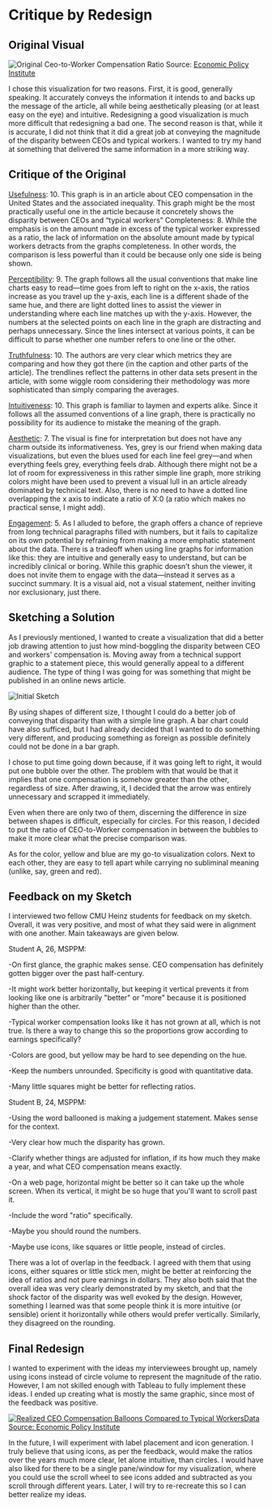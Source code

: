 # Critique by Redesign
## Original Visual
![Original Ceo-to-Worker Compensation Ratio](CeoOriginal.png)
Source: [Economic Policy Institute](https://www.epi.org/publication/ceo-compensation-surged-14-in-2019-to-21-3-million-ceos-now-earn-320-times-as-much-as-a-typical-worker/)

I chose this visualization for two reasons. First, it is good, generally speaking. It accurately conveys the information it intends to and backs up the message of the article, all while being aesthetically pleasing (or at least easy on the eye) and intuitive. Redesigning a good visualization is much more difficult that redesigning a bad one. The second reason is that, while it is accurate, I did not think that it did a great job at conveying the magnitude of the disparity between CEOs and typical workers. I wanted to try my hand at something that delivered the same information in a more striking way.

## Critique of the Original
<ins>Usefulness</ins>: 10. This graph is in an article about CEO compensation in the United States and the associated inequality. This graph might be the most practically useful one in the article because it concretely shows the disparity between CEOs and “typical workers”
Completeness: 8. While the emphasis is on the amount made in excess of the typical worker expressed as a ratio, the lack of information on the absolute amount made by typical workers detracts from the graphs completeness. In other words, the comparison is less powerful than it could be because only one side is being shown.

<ins>Perceptibility</ins>: 9. The graph follows all the usual conventions that make line charts easy to read—time goes from left to right on the x-axis, the ratios increase as you travel up the y-axis, each line is a different shade of the same hue, and there are light dotted lines to assist the viewer in understanding where each line matches up with the y-axis. However, the numbers at the selected points on each line in the graph are distracting and perhaps unnecessary. Since the lines intersect at various points, it can be difficult to parse whether one number refers to one line or the other.

<ins>Truthfulness</ins>: 10. The authors are very clear which metrics they are comparing and how they got there (in the caption and other parts of the article). The trendlines reflect the patterns in other data sets present in the article, with some wiggle room considering their methodology was more sophisticated than simply comparing the averages.

<ins>Intuitiveness</ins>: 10. This graph is familiar to laymen and experts alike. Since it follows all the assumed conventions of a line graph, there is practically no possibility for its audience to mistake the meaning of the graph.

<ins>Aesthetic</ins>: 7. The visual is fine for interpretation but does not have any charm outside its informativeness. Yes, grey is our friend when making data visualizations, but even the blues used for each line feel grey—and when everything feels grey, everything feels drab. Although there might not be a lot of room for expressiveness in this rather simple line graph, more striking colors might have been used to prevent a visual lull in an article already dominated by technical text. Also, there is no need to have a dotted line overlapping the x axis to indicate a ratio of X:0 (a ratio which makes no practical sense, I might add).

<ins>Engagement</ins>: 5. As I alluded to before, the graph offers a chance of reprieve from long technical paragraphs filled with numbers, but it fails to capitalize on its own potential by refraining from making a more emphatic statement about the data. There is a tradeoff when using line graphs for information like this: they are intuitive and generally easy to understand, but can be incredibly clinical or boring. While this graphic doesn’t shun the viewer, it does not invite them to engage with the data—instead it serves as a succinct summary. It is a visual aid, not a visual statement, neither inviting nor exclusionary, just there.

## Sketching a Solution
As I previously mentioned, I wanted to create a visualization that did a better job drawing attention to just how mind-boggling the disparity between CEO and workers' compensation is. Moving away from a technical support graphic to a statement piece, this would generally appeal to a different audience. The type of thing I was going for was something that might be published in an online news article.

![Initial Sketch](CompSketch.jpg)

By using shapes of different size, I thought I could do a better job of conveying that disparity than with a simple line graph. A bar chart could have also sufficed, but I had already decided that I wanted to do something very different, and producing something as foreign as possible definitely could not be done in a bar graph. 

I chose to put time going down because, if it was going left to right, it would put one bubble over the other. The problem with that would be that it implies that one compensation is somehow greater than the other, regardless of size. After drawing, it, I decided that the arrow was entirely unnecessary and scrapped it immediately.

Even when there are only two of them, discerning the difference in size between shapes is difficult, especially for circles. For this reason, I decided to put the ratio of CEO-to-Worker compensation in between the bubbles to make it more clear what the precise comparison was. 

As for the color, yellow and blue are my go-to visualization colors. Next to each other, they are easy to tell apart while carrying no subliminal meaning (unlike, say, green and red).

## Feedback on my Sketch
I interviewed two fellow CMU Heinz students for feedback on my sketch. Overall, it was very positive, and most of what they said were in alignment with one another. Main takeaways are given below.

Student A, 26, MSPPM:

-On first glance, the graphic makes sense. CEO compensation has definitely gotten bigger over the past half-century.

-It might work better horizontally, but keeping it vertical prevents it from looking like one is arbitrarily "better" or "more" because it is positioned higher than the other.

-Typical worker compensation looks like it has not grown at all, which is not true. Is there a way to change this so the proportions grow according to earnings specifically?

-Colors are good, but yellow may be hard to see depending on the hue.

-Keep the numbers unrounded. Specificity is good with quantitative data.

-Many little squares might be better for reflecting ratios.


Student B, 24, MSPPM:

-Using the word ballooned is making a judgement statement. Makes sense for the context.

-Very clear how much the disparity has grown.

-Clarify whether things are adjusted for inflation, if its how much they make a year, and what CEO compensation means exactly.

-On a web page, horizontal might be better so it can take up the whole screen. When its vertical, it might be so huge that you'll want to scroll past it.

-Include the word "ratio" specifically.

-Maybe you should round the numbers.

-Maybe use icons, like squares or little people, instead of circles.


There was a lot of overlap in the feedback. I agreed with them that using icons, either squares or little stick men, might be better at reinforcing the idea of ratios and not pure earnings in dollars. They also both said that the overall idea was very clearly demonstrated by my sketch, and that the shock factor of the disparity was well evoked by the design. However, something I learned was that some people think it is more intuitive (or sensible) orient it horizontally while others would prefer vertically. Similarly, they disagreed on the rounding.

## Final Redesign
I wanted to experiment with the ideas my interviewees brought up, namely using icons instead of circle volume to represent the magnitude of the ratio. However, I am not skilled enough with Tableau to fully implement these ideas. I ended up creating what is mostly the same graphic, since most of the feedback was positive.

<div class='tableauPlaceholder' id='viz1707281306799' style='position: relative'><noscript><a href='#'><img alt='Realized CEO Compensation Balloons Compared to Typical WorkersData Source: Economic Policy Institute ' src='https:&#47;&#47;public.tableau.com&#47;static&#47;images&#47;CE&#47;CEOCompensation_17072810368400&#47;Sheet1&#47;1_rss.png' style='border: none' /></a></noscript><object class='tableauViz'  style='display:none;'><param name='host_url' value='https%3A%2F%2Fpublic.tableau.com%2F' /> <param name='embed_code_version' value='3' /> <param name='site_root' value='' /><param name='name' value='CEOCompensation_17072810368400&#47;Sheet1' /><param name='tabs' value='no' /><param name='toolbar' value='yes' /><param name='static_image' value='https:&#47;&#47;public.tableau.com&#47;static&#47;images&#47;CE&#47;CEOCompensation_17072810368400&#47;Sheet1&#47;1.png' /> <param name='animate_transition' value='yes' /><param name='display_static_image' value='yes' /><param name='display_spinner' value='yes' /><param name='display_overlay' value='yes' /><param name='display_count' value='yes' /><param name='language' value='en-US' /><param name='filter' value='publish=yes' /></object></div>
<script type='text/javascript'>                    
  var divElement = document.getElementById('viz1707281306799');                    
  var vizElement = divElement.getElementsByTagName('object')[0];                    
  vizElement.style.width='100%';vizElement.style.height=(divElement.offsetWidth*0.75)+'px';                    
  var scriptElement = document.createElement('script');                    
  scriptElement.src = 'https://public.tableau.com/javascripts/api/viz_v1.js';                    
  vizElement.parentNode.insertBefore(scriptElement, vizElement);                
</script>

In the future, I will experiment with label placement and icon generation. I truly believe that using icons, as per the feedback, would make the ratios over the years much more clear, let alone intuitive, than circles. I would have also liked for there to be a single pane/window for my visualization, where you could use the scroll wheel to see icons added and subtracted as you scroll through different years. Later, I will try to re-recreate this so I can better realize my ideas.
